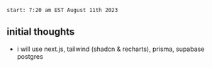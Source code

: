 `start: 7:20 am EST August 11th 2023`

## initial thoughts

- i will use next.js, tailwind (shadcn & recharts), prisma, supabase postgres
